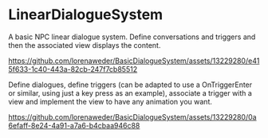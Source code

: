 # LinearDialogueSystem
A basic NPC linear dialogue system. Define conversations and triggers and then the associated view displays the content.

https://github.com/lorenaweder/BasicDialogueSystem/assets/13229280/e415f633-1c40-443a-82cb-247f7cb85512

Define dialogues, define triggers (can be adapted to use a OnTriggerEnter or similar, using just a key press as an example), associate a trigger with a view and implement the view to have any animation you want.

https://github.com/lorenaweder/BasicDialogueSystem/assets/13229280/0a6efaff-8e24-4a91-a7a6-b4cbaa946c88

